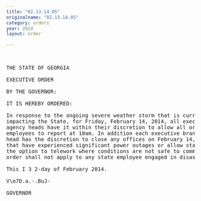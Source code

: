 ```yaml
---
title: "02.13.14.05"
originalname: "02.13.14.05"
category: orders
year: 2014
layout: order

---
```

<pre>
 

THE STATE OF GEORGIA

EXECUTIVE ORDER

BY THE GOVERNOR:

IT IS HEREBY ORDERED:

In response to the ongoing severe weather storm that is currently
impacting the State, for Friday, February 14, 2014, all executive branch
agency heads have it within their discretion to allow all or certain state
employees to report at 10am. In addition each executive branch agency
head has the discretion to close any offices on February 14, 2014 in areas
that have experienced significant power outages or allow state employees
the option to telework where conditions are not safe to commute. This
order shall not apply to any state employee engaged in disaster response.

This I 3 2-day of February 2014.

V\o7D.a.-.BuJ-

GOVERNOR

</pre>
